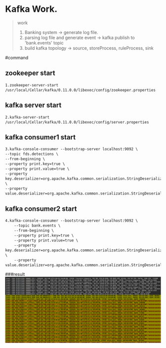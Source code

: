Kafka Work.
===

>work
>1) Banking system -> generate log file.
>2) parsing log file and generate event -> kafka publish to 'bank.events' topic
>3) build kafka topology -> source, storeProcess, ruleProcess, sink
     

#command

zookeeper start
---
    1.zookeeper-server-start /usr/local/Cellar/kafka/0.11.0.0/libexec/config/zookeeper.properties
    
kafka server start
---
    2.kafka-server-start /usr/local/Cellar/kafka/0.11.0.0/libexec/config/server.properties
    
kafka consumer1 start
---
    3.kafka-console-consumer --bootstrap-server localhost:9092 \
    --topic fds.detections \
    --from-beginning \
    --property print.key=true \
    --property print.value=true \
    --property key.deserializer=org.apache.kafka.common.serialization.StringDeserializer \
    --property value.deserializer=org.apache.kafka.common.serialization.StringDeserializer
    
kafka consumer2 start
---
    4.kafka-console-consumer --bootstrap-server localhost:9092 \
        --topic bank.events \
        --from-beginning \
        --property print.key=true \
        --property print.value=true \
        --property key.deserializer=org.apache.kafka.common.serialization.StringDeserializer \
        --property value.deserializer=org.apache.kafka.common.serialization.StringDeserializer
        
        
###result
![ex_screenshot](./src/main/resources/img/resultScreenshot1.png)